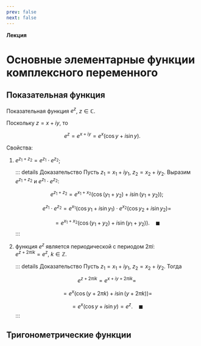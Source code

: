 ```yaml
---
prev: false
next: false
---
```


**Лекция**

# Основные элементарные функции комплексного переменного

## Показательная функция

Показательная функция $e^z$, $z \in \mathbb{C}$.

Поскольку $z = x + iy$, то

$$
e^z = e^{x + iy} = e^x (\cos y + i \sin y).
$$

Свойства:
1. $e^{z_1 + z_2} = e^{z_1} \cdot e^{z_2}$;
   
   ::: details Доказательство
   Пусть $z_1 = x_1 + i y_1$, $z_2 = x_2 + i y_2$. Выразим $e^{z_1 + z_2}$ и $e^{z_1} \cdot e^{z_2}$:

   $$
   e^{z_1 + z_2} = e^{x_1 + x_2} (\cos(y_1 + y_2) + i \sin(y_1 + y_2));
   $$

   $$
   e^{z_1} \cdot e^{z_2} = e^{x_1} (\cos y_1 + i \sin y_1) \cdot e^{x_2} (\cos y_2 + i \sin y_2) =
   $$

   $$
   = e^{x_1 + x_2} (\cos (y_1 + y_2) + i \sin (y_1 + y_2)). ~ ~ ~ ~ \blacksquare
   $$
   :::

2. функция $e^z$ является периодической с периодом $2 \pi i$:<br />
   $e^{z + 2 \pi i k} = e^z$, $k \in \mathbb{Z}$.

   ::: details Доказательство
   Пусть $z_1 = x_1 + i y_1$, $z_2 = x_2 + i y_2$. Тогда

   $$
   e^{z + 2 \pi i k} = e^{x + iy + 2 \pi i k} =
   $$

   $$
   = e^x (\cos (y + 2\pi k) + i \sin(y + 2\pi k)) =
   $$

   $$
   = e^x(\cos y + i \sin y) = e^z. ~ ~ ~ ~ \blacksquare
   $$
   :::

## Тригонометрические функции